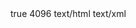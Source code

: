 


<weblogic-web-app>
   <container-descriptor>
      <gzip-compression>
         <enabled>true</enabled>
         <min-content-length>4096</min-content-length>
         <content-type>text/html</content-type>
         <content-type>text/xml</content-type>
      </gzip-compression>
   </container-descriptor>
</weblogic-web-app>
